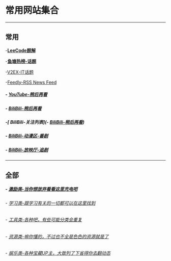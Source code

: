 # 常用网站集合

---

## 常用

-[**LeeCode题解**](https://github.com/CyC2018/CS-Notes/blob/master/notes/Leetcode%20%E9%A2%98%E8%A7%A3%20-%20%E7%9B%AE%E5%BD%95.md)

-**[鱼塘热榜-话题](https://mo.fish/main/home/hot)**

-[V2EX-IT话题](https://www.v2ex.com/?tab=tech)

-[Feedly-RSS News Feed](https://feedly.com/i/my)

##### 				- [YouTube-稍后再看](https://www.youtube.com/playlist?list=WL)

##### - [BiliBili-稍后再看](https://www.bilibili.com/watchlater/#/list)

##### -[ BiliBili-关注列表](- [BiliBili-稍后再看](https://www.bilibili.com/watchlater/#/list))

##### 											- [BiliBili-动漫区-番剧](https://space.bilibili.com/6695871/bangumi)

##### 						- [BiliBili-放映厅-追剧](https://space.bilibili.com/6695871/cinema)



---

## 全部

##### - [激励类-当你想放弃看看这里充电吧](https://suoweihu.github.io/WebUtilities/src-encourage)

###### - [学习类-跟学习有关的一切都可以在这里找到](https://suoweihu.github.io/WebUtilities/src-study)

###### - [工具类-各种吧，有些可能分类会重复](https://suoweihu.github.io/WebUtilities/src-tools)

###### - [资源类-嘛你懂的，不过也不全是色色的资源就是了](https://suoweihu.github.io/WebUtilities/src-resources)

###### - [娱乐类-各种宝藏UP主，大致列了下省得你去翻动态](https://suoweihu.github.io/WebUtilities/src-amusement)

######  

